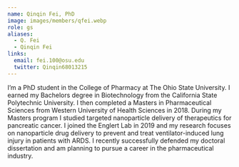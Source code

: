 ```yaml
---
name: Qinqin Fei, PhD
image: images/members/qfei.webp
role: gs
aliases:
  - Q. Fei
  - Qinqin Fei
links:
  email: fei.100@osu.edu
  twitter: Qinqin68013215
---
```


I’m a PhD student in the College of Pharmacy at The Ohio State University. I earned my Bachelors degree in Biotechnology from the California State Polytechnic University. I then completed a Masters in Pharmaceutical Sciences from Western University of Health Sciences in 2018. During my Masters program I studied targeted nanoparticle delivery of therapeutics for pancreatic cancer.  I joined the  Englert Lab in 2019 and my research focuses on nanoparticle drug delivery to prevent and treat ventilator-induced lung injury in patients with ARDS. I recently successfully defended my doctoral dissertation and am planning to pursue a career in the pharmaceutical industry.